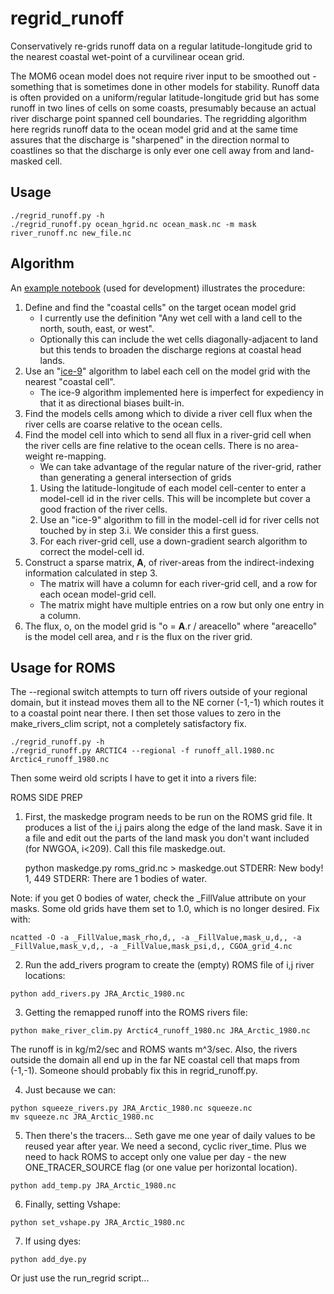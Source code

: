 # regrid_runoff

Conservatively re-grids runoff data on a regular latitude-longitude grid to the nearest coastal wet-point
of a curvilinear ocean grid.

The MOM6 ocean model does not require river input to be smoothed out - something that is sometimes done
in other models for stability.
Runoff data is often provided on a uniform/regular latitude-longitude grid but has some runoff in two lines of
cells on some coasts, presumably because an actual river discharge point spanned cell boundaries.
The regridding algorithm here regrids runoff data to the ocean model grid and at the same time assures
that the discharge is "sharpened" in the direction normal to coastlines so that the discharge is only
ever one cell away from and land-masked cell.

## Usage

```
./regrid_runoff.py -h
./regrid_runoff.py ocean_hgrid.nc ocean_mask.nc -m mask river_runoff.nc new_file.nc
```

## Algorithm

An [example notebook](https://github.com/adcroft/regrid_runoff/blob/master/Regrid%20runoff%20data.ipynb)
(used for development) illustrates the procedure:
1. Define and find the "coastal cells" on the target ocean model grid
   - I currently use the definition "Any wet cell with a land cell to the north, south, east, or west".
   - Optionally this can include the wet cells diagonally-adjacent to land but this tends to broaden
   the discharge regions at coastal head lands.
2. Use an "[ice-9](https://en.wikipedia.org/wiki/Ice-nine)" algorithm to label each cell on the model
grid with the nearest "coastal cell".
   - The ice-9 algorithm implemented here is imperfect for expediency in that it as directional biases
   built-in.
3. Find the models cells among which to divide a river cell flux when the river cells are coarse
   relative to the ocean cells.
4. Find the model cell into which to send all flux in a river-grid cell when the river cells are fine
   relative to the ocean cells.
   There is no area-weight re-mapping.
   - We can take advantage of the regular nature of the river-grid, rather than generating a general
   intersection of grids
   1. Using the latitude-longitude of each model cell-center to enter a model-cell id in the river cells.
   This will be incomplete but cover a good fraction of the river cells.
   2. Use an "ice-9" algorithm to fill in the model-cell id for river cells not touched by in step 3.i.
   We consider this a first guess.
   3. For each river-grid cell, use a down-gradient search algorithm to correct the model-cell id.
5. Construct a sparse matrix, **A**, of river-areas from the indirect-indexing information calculated
   in step 3.
   - The matrix will have a column for each river-grid cell, and a row for each ocean model-grid cell.
   - The matrix might have multiple entries on a row but only one entry in a column.
6. The flux, o, on the model grid is "o = **A**.r / areacello" where "areacello" is the model cell area,
   and r is the flux on the river grid.

## Usage for ROMS

The --regional switch attempts to turn off rivers outside of your regional domain, but it instead
moves them all to the NE corner (-1,-1) which routes it to a coastal point near there. I then
set those values to zero in the make\_rivers\_clim script, not a completely satisfactory fix.
```
./regrid_runoff.py -h
./regrid_runoff.py ARCTIC4 --regional -f runoff_all.1980.nc Arctic4_runoff_1980.nc

```

Then some weird old scripts I have to get it into a rivers file:

ROMS SIDE PREP

1. First, the maskedge program needs to be run on the ROMS grid file.
It produces a list of the i,j pairs along the edge of the land mask.
Save it in a file and edit out the parts of the land mask you don't
want included (for NWGOA, i<209). Call this file maskedge.out.

    python maskedge.py roms_grid.nc > maskedge.out
    STDERR:  New body! 1, 449
    STDERR:  There are 1 bodies of water.

Note: if you get 0 bodies of water, check the \_FillValue attribute
on your masks. Some old grids have them set to 1.0, which is no
longer desired. Fix with:

```
ncatted -O -a _FillValue,mask_rho,d,, -a _FillValue,mask_u,d,, -a _FillValue,mask_v,d,, -a _FillValue,mask_psi,d,, CGOA_grid_4.nc
```

2. Run the add\_rivers program to create the (empty) ROMS file of i,j
river locations:

```
python add_rivers.py JRA_Arctic_1980.nc
```

3. Getting the remapped runoff into the ROMS rivers file:

```
python make_river_clim.py Arctic4_runoff_1980.nc JRA_Arctic_1980.nc
```

The runoff is in kg/m2/sec and ROMS wants m^3/sec. Also, the rivers outside
the domain all end up in the far NE coastal cell that maps from (-1,-1).
Someone should probably fix this in regrid_runoff.py.

4. Just because we can:

```
python squeeze_rivers.py JRA_Arctic_1980.nc squeeze.nc
mv squeeze.nc JRA_Arctic_1980.nc
```

5. Then there's the tracers... Seth gave me one year of daily values to
be reused year after year. We need a second, cyclic river\_time.
Plus we need to hack ROMS to accept only one value per day - the new
ONE\_TRACER\_SOURCE flag (or one value per horizontal location).

```
python add_temp.py JRA_Arctic_1980.nc
```

6. Finally, setting Vshape:

```
python set_vshape.py JRA_Arctic_1980.nc
```

7. If using dyes:

```
python add_dye.py
```

Or just use the run\_regrid script...
